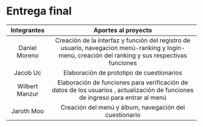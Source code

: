 # Entrega final
| Integrantes |Aportes al proyecto | 
| :-------------: | :-------------: |
| Daniel Moreno   |  Creación de la interfaz y función del registro de usuario, navegacion menú-ranking y login-menú, creación del ranking y sus respectivas funciones |  
| Jacob Uc    |  Elaboración de prototipo de cuestionarios  |  
| Wilbert Manzur   | Elaboración de funciones para verificación de datos de los usuarios , actualización de funciones de ingreso para entrar al menú| 
| Jaroth Moo  |  Creación del menú y álbum, navegación del cuestionario|

